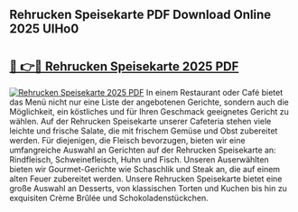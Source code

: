 ## Rehrucken Speisekarte PDF Download Online 2025 UIHo0

# <h2><a href="http://gc9xpt.nevu.top/?p=Rehrucken+Speisekarte">🔗 👉🔴 Rehrucken Speisekarte 2025 PDF</a></h2>

[![Rehrucken Speisekarte 2025 PDF](https://i.imgur.com/dBaPXMq.png)](http://gc9xpt.nevu.top/?p=Rehrucken+Speisekarte)
In einem Restaurant oder Café bietet das Menü nicht nur eine Liste der angebotenen Gerichte, sondern auch die Möglichkeit, ein köstliches und für Ihren Geschmack geeignetes Gericht zu wählen. Auf der Rehrucken Speisekarte unserer Cafeteria stehen viele leichte und frische Salate, die mit frischem Gemüse und Obst zubereitet werden. Für diejenigen, die Fleisch bevorzugen, bieten wir eine umfangreiche Auswahl an Gerichten auf der Rehrucken Speisekarte an: Rindfleisch, Schweinefleisch, Huhn und Fisch. Unseren Auserwählten bieten wir Gourmet-Gerichte wie Schaschlik und Steak an, die auf einem alten Feuer zubereitet werden. Unsere Rehrucken Speisekarte bietet eine große Auswahl an Desserts, von klassischen Torten und Kuchen bis hin zu exquisiten Crème Brûlée und Schokoladenstückchen.

